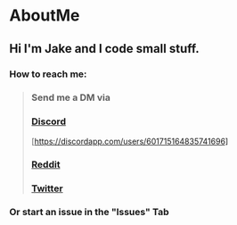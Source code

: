 # AboutMe
## Hi I'm Jake and I code small stuff.

### How to reach me: <br>
> ### **Send me a DM via** <br>
> ### **[Discord](https://discordapp.com/users/601715164835741696)** <br>
> [https://discordapp.com/users/601715164835741696] <br>
> ### **[Reddit](https://www.reddit.com/user/JakeGame3)** <br>
> ### **[Twitter](https://twitter.com/Jake_Game3)**
### Or start an issue in the "Issues" Tab
